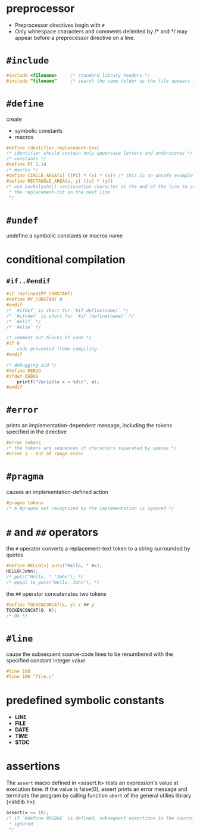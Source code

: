 # preprocessor
- Preprocessor directives begin with `#`
- Only whitespace characters and comments delimited by /* and */ may appear
  before a preprocessor directive on a line.

# `#include`
```c
#include <filename>     /* standard library headers */
#include "filename"     /* search the same folder as the file appears in "" */
```

# `#define`
create
- symbolic constants
- macros
```c
#define identifier replacement-text
/* identifier should contain only uppercase letters and underscores */
/* constants */
#define PI 3.14
/* macros */
#define CIRCLE_AREA(x) ((PI) * (x) * (x)) /* this is an unsafe example */
#define RECTANGLE_AREA(x, y) ((x) * (y))
/* use backslash(\) continuation character at the end of the line to continue
 * the replacement-txt on the next line
 */
```

# `#undef`
undefine a symbolic constants or macros name

# conditional compilation
## `#if..#endif`
```c
#if !defined(MY_CONSTANT)
#define MY_CONSTANT 0
#endif
/* `#ifdef` is short for `#if define(name)` */
/* `#ifndef` is short for `#if !define(name)` */
/* `#elif` */
/* `#else` */

/* comment out blocks of code */
#if 0
    code prevented fromm compiling
#endif

/* debugging aid */
#define DEBUG
#ifdef DEBUG
    printf("Variable x = %d\n", x);
#endif
```

# `#error`
prints an implementation-dependent message, including the tokens specified in
the directive
```c
#error tokens
/* the tokens are sequences of characters separated by spaces */
#error 1 - Out of range error
```

# `#pragma`
causes an implementation-defined action
```c
#pragma tokens
/* A #pragma not recognized by the implementation is ignored */
```

# `#` and `##` operators
the `#` operator converts a replacement-text token to a string surrounded by
quotes
```c
#define HELLO(x) puts("Hello, " #x);
HELLO(John);
/* puts("Hello, " "John"); */
/* equal to puts("Hello, John"); */
```
the `##` operator concatenates two tokens
```c
#define TOCKENCONCAT(x, y) x ## y
TOCKENCONCAT(O, K);
/* Ok */
```

# `#line`
cause the subsequent source-code lines to be renumbered with the specified 
constant integer value
```c
#line 100
#line 100 "file.c"
```

# predefined symbolic constants
- __LINE__
- __FILE__
- __DATE__
- __TIME__
- __STDC__

# assertions
The `assert` macro defined in <assert.h> tests an expression's value at 
execution time. If the value is false(0), assert prints an error message and 
terminate the program by calling function `abort` of the general utilies library
(<stdlib.h>)
```c
assert(x <= 10);
/* if `#define NDEBUG` is defined, subsequent assertions in the source file are
 * ignored
 */
```
